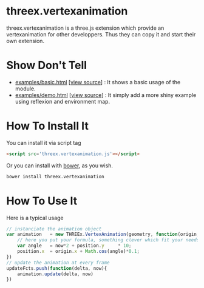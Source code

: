 threex.vertexanimation
======================

threex.vertexanimation is a three.js extension which provide an vertexanimation for other developpers.
Thus they can copy it and start their own extension.

Show Don't Tell
===============
* [examples/basic.html](http://jeromeetienne.github.io/threex.vertexanimation/examples/basic.html)
\[[view source](https://github.com/jeromeetienne/threex.vertexanimation/blob/master/examples/basic.html)\] :
It shows a basic usage of the module.
* [examples/demo.html](http://jeromeetienne.github.io/threex.vertexanimation/examples/demo.html)
\[[view source](https://github.com/jeromeetienne/threex.vertexanimation/blob/master/examples/demo.html)\] :
It simply add a more shiny example using reflexion and environment map.

How To Install It
=================

You can install it via script tag

```html
<script src='threex.vertexanimation.js'></script>
```

Or you can install with [bower](http://bower.io/), as you wish.

```bash
bower install threex.vertexanimation
```

How To Use It
=============

Here is a typical usage

```javascript
// instanciate the animation object
var animation	= new THREEx.VertexAnimation(geometry, function(origin, position, delta, now){
	// here you put your formula, something clever which fit your needs
	var angle	= now*2 + position.y	 * 10;
	position.x	= origin.x + Math.cos(angle)*0.1;	
})
// update the animation at every frame
updateFcts.push(function(delta, now){
	animation.update(delta, now)
})
```
